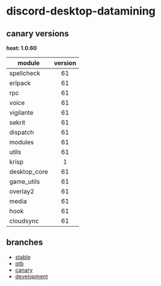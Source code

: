 # discord-desktop-datamining

## canary versions

**host: 1.0.60**

| module | version |
| ------ | :-----: |
| spellcheck | 61 |
| erlpack | 61 |
| rpc | 61 |
| voice | 61 |
| vigilante | 61 |
| sekrit | 61 |
| dispatch | 61 |
| modules | 61 |
| utils | 61 |
| krisp | 1 |
| desktop_core | 61 |
| game_utils | 61 |
| overlay2 | 61 |
| media | 61 |
| hook | 61 |
| cloudsync | 61 |

## branches

- [stable](https://github.com/OpenAsar/discord-desktop-datamining/tree/stable)
- [ptb](https://github.com/OpenAsar/discord-desktop-datamining/tree/ptb)
- [canary](https://github.com/OpenAsar/discord-desktop-datamining/tree/canary)
- [development](https://github.com/OpenAsar/discord-desktop-datamining/tree/development)